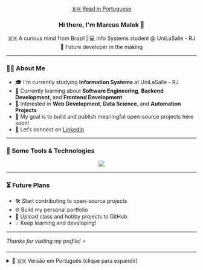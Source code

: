 <p align="center">
  <a href="#portugueseVersion">🇧🇷 Read in Portuguese</a>
</p>

<h3 align="center">Hi there, I'm Marcus Malek 👋</h3>
<p align="center">
  🇧🇷 A curious mind from Brazil | 💻 Info Systems student @ UniLaSalle - RJ<br>
  🚀 Future developer in the making
</p>

---

### 🧑‍🎓 About Me

- 🎓 I'm currently studying **Information Systems** at UniLaSalle - RJ
- 📘 Currently learning about **Software Engineering**, **Backend Development**, and **Frontend Development**
- 🧠 Interested in **Web Development**, **Data Science**, and **Automation Projects**
- 📌 My goal is to build and publish meaningful open-source projects here soon!
- 💬 Let’s connect on [LinkedIn](https://linkedin.com/in/marcus-malek)

---

### 🔧 Some Tools & Technologies

<p align="center">
  <img src="https://skillicons.dev/icons?i=python,java,ruby,html,css,js,nodejs,npm,c,vscode,pycharm,eclipse,postgres,figma,github&theme=dark" />
</p>

---

### ⏳ Future Plans

- 🛠 Start contributing to open-source projects
- 🌐 Build my personal portfolio
- 📂 Upload class and hobby projects to GitHub
- 💡 Keep learning and developing!

---

_Thanks for visiting my profile! ⭐️_

---

<details>
<summary id="portugueseVersion">📘 🇧🇷 Versão em Português (clique para expandir)</summary>

<br>

<h3 align="center">Olá, eu sou Marcus Malek 👋</h3>
<p align="center">
  🇧🇷 Mente curiosa do Brasil | 💻 Estudante de Sistemas de Informação na UniLaSalle - RJ<br>
  🚀 Futuro desenvolvedor em formação
</p>

---

### 🧑‍🎓 Sobre Mim

- 🎓 Estudante de **Sistemas de Informação** na UniLaSalle - RJ
- 📘 Aprendendo sobre **Engenharia de Software**, **Desenvolvimento Backend** e **Desenvolvimento Frontend**
- 🧠 Interesses: **Desenvolvimento Web**, **Ciência de Dados** e **Automação**
- 📌 Pretendo em breve publicar projetos de código aberto significativos por aqui
- 💬 Conecte-se comigo no [LinkedIn](https://linkedin.com/in/marcus-malek)

---

### 🔧 Algumas Ferramentas e Tecnologias

<p align="center">
  <img src="https://skillicons.dev/icons?i=python,java,ruby,html,css,js,nodejs,npm,c,vscode,pycharm,eclipse,postgres,figma,github&theme=dark" />
</p>

---

### ⏳ Planos Futuros

- 🛠 Começar a contribuir com projetos open-source
- 🌐 Criar meu portfólio pessoal
- 📂 Publicar projetos da faculdade e pessoais aqui no GitHub
- 💡 Continuar aprendendo e desenvolvendo!

---

_Obrigado por visitar meu perfil! ⭐️_

</details>
